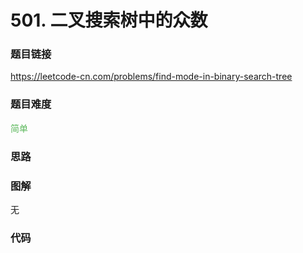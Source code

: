 # 501. 二叉搜索树中的众数

### 题目链接

https://leetcode-cn.com/problems/find-mode-in-binary-search-tree

### 题目难度

<font color=#5CB85C>简单</font>

### 思路



### 图解

无

### 代码

```python
```